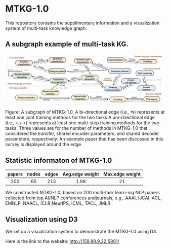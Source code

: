 # MTKG-1.0

This repository contains the supplimentary information and a visualization system of multi-task knowledge graph.

## A subgraph example of multi-task KG.

<img src="mtkg.png" width="800" align=center> 

Figure: A subgraph of MTKG-1.0. A bi-directional edge (i.e., $\leftrightarrows$) represents at least one joint training methods for the two tasks.A uni-directional edge (i.e., $\leftarrow$/$\rightarrow$) represents at least one multi-step training methods for the two tasks. Three values are for the number of methods in MTKG-1.0 that considered the transfer, shared encoder parameters, and shared decoder parameters, respectively. An example paper that has been discussed in this survey is displayed around the edge.


## Statistic informaton of MTKG-1.0

| papers | nodes | edges | Avg.edge weight | Max.edge weight
| :---:  | :---: | :----: | :----: | :----: |
| 200 | 65 | 213 | 1.98 | 21 |

We constructed MTKG-1.0, based on 200 multi-task learn-ing NLP papers collected from top AI/NLP conferences andjournals, e.g., AAAI, IJCAI, ACL, EMNLP, NAACL, ICLR,NeurIPS, ICML, TACL, JMLR. 


## Visualization using D3

We set up a visualization system to demonstrate the MTKG-1.0 using D3. 

Here is the link to the website: http://159.89.9.22:5801/